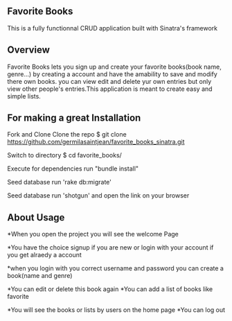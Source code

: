 
## Favorite Books
This is a fully functionnal CRUD application built with Sinatra's framework

## Overview
Favorite Books lets you sign up and create your favorite books(book name, genre...) by creating a account and have the amability to save and modify there own books. you can view edit and delete yur own entries but only view other people's entries.This application is meant to create easy and simple lists.

## For making a great Installation
Fork and Clone
Clone the repo $ git clone https://github.com/germilasaintjean/favorite_books_sinatra.git

Switch to directory
$ cd favorite_books/

Execute for dependencies
run "bundle install"

Seed database
run 'rake db:migrate'

Seed database
run 'shotgun' and open the link on your browser

## About Usage
*When you open the project you will see the welcome Page 


*You have the choice signup if you are new or login with your account if you get alraedy a account

*when you login with you correct username and password you can create a book(name and genre) 

*You can edit or delete this book again *You can add a list of books like favorite 

*You will see the books or lists by users on the home page *You can log out

